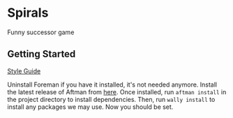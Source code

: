 # Spirals
Funny successor game

## Getting Started
[Style Guide](https://roblox.github.io/lua-style-guide/)

Uninstall Foreman if you have it installed, it's not needed anymore. Install the latest release of Aftman from [here](https://github.com/LPGhatguy/aftman/releases). Once installed, run `aftman install` in the project directory to install dependencies. Then, run `wally install` to install any packages we may use. Now you should be set.